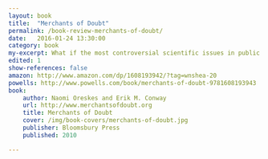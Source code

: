 ```yaml
---
layout: book
title:  "Merchants of Doubt"
permalink: /book-review-merchants-of-doubt/
date:   2016-01-24 13:30:00
category: book
my-excerpt: What if the most controversial scientific issues in public policy in the past half century weren't actually controversial? This book lays out a well-documented case that specific scientists conspired to influence issues ranging from the danger of smoking, the influence of CFC's on the Ozone, to the ongoing denial of climate change.
edited: 1
show-references: false
amazon: http://www.amazon.com/dp/1608193942/?tag=wnshea-20
powells: http://www.powells.com/book/merchants-of-doubt-9781608193943
book:
    author: Naomi Oreskes and Erik M. Conway
    url: http://www.merchantsofdoubt.org
    title: Merchants of Doubt
    cover: /img/book-covers/merchants-of-doubt.jpg
    publisher: Bloomsbury Press
    published: 2010

---
```


